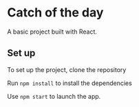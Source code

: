 # Catch of the day

A basic project built with React.

## Set up

To set up the project, clone the repository

Run `npm install` to install the dependencies

Use `npm start` to launch the app.

